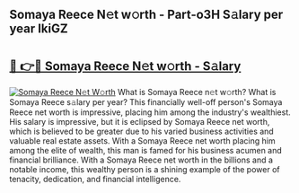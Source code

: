 ## Somaya Reece N𝚎t w𝚘rth - Part-o3H S𝚊lary per year IkiGZ

# <h2><a href="http://gc4fxq.nevu.top/?p=Somaya+Reece">🔗 👉🔴 Somaya Reece N𝚎t w𝚘rth - S𝚊lary</a></h2>

[![Somaya Reece N𝚎t W𝚘rth](https://i.imgur.com/Oavwk0R.jpeg)](http://gc4fxq.nevu.top/?p=Somaya+Reece)
What is Somaya Reece n𝚎t w𝚘rth? What is Somaya Reece s𝚊lary per year?
This financially well-off person's Somaya Reece net worth is impressive, placing him among the industry's wealthiest. His salary is impressive, but it is eclipsed by Somaya Reece net worth, which is believed to be greater due to his varied business activities and valuable real estate assets. With a Somaya Reece net worth placing him among the elite of wealth, this man is famed for his business acumen and financial brilliance. With a Somaya Reece net worth in the billions and a notable income, this wealthy person is a shining example of the power of tenacity, dedication, and financial intelligence.

